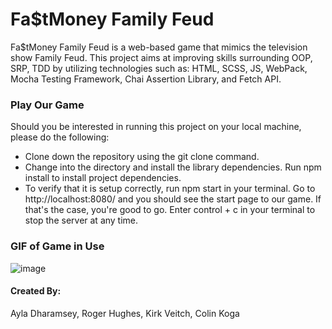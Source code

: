 # Fa$tMoney Family Feud

Fa$tMoney Family Feud is a web-based game that mimics the television show Family Feud. This project aims at improving 
skills surrounding OOP, SRP, TDD by utilizing technologies such as: HTML, SCSS, JS, WebPack, Mocha Testing Framework, Chai Assertion Library, and Fetch API. 

### Play Our Game

Should you be interested in running this project on your local machine, please do the following:

- Clone down the repository using the git clone command.
- Change into the directory and install the library dependencies. Run npm install to install project dependencies.
- To verify that it is setup correctly, run npm start in your terminal. Go to http://localhost:8080/ and you should see the start page to our game. If that's the case, you're good to go. Enter control + c in your terminal to stop the server at any time.

### GIF of Game in Use
![image](linktogif)


#### Created By:
Ayla Dharamsey, 
Roger Hughes,
Kirk Veitch,
Colin Koga
